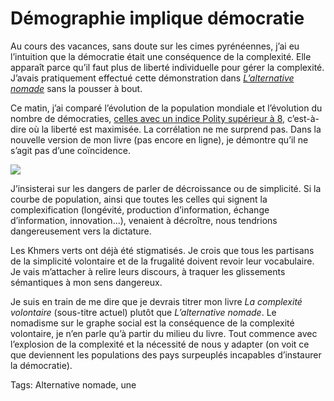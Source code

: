 # Démographie implique démocratie

Au cours des vacances, sans doute sur les cimes pyrénéennes, j’ai eu l’intuition que la démocratie était une conséquence de la complexité. Elle apparaît parce qu’il faut plus de liberté individuelle pour gérer la complexité. J’avais pratiquement effectué cette démonstration dans [*L’alternative nomade*](http://blog.tcrouzet.com/alternative-nomade/) sans la pousser à bout.

Ce matin, j’ai comparé l’évolution de la population mondiale et l’évolution du nombre de démocraties, [celles avec un indice Polity supérieur à 8](http://schools-wikipedia.org/images/515/51583.png.htm), c’est-à-dire où la liberté est maximisée. La corrélation ne me surprend pas. Dans la nouvelle version de mon livre (pas encore en ligne), je démontre qu’il ne s’agit pas d’une coïncidence.

![](http://blog.tcrouzet.comhttps://tcrouzet.com/images_tc/2010/08/demopop.png)

J’insisterai sur les dangers de parler de décroissance ou de simplicité. Si la courbe de population, ainsi que toutes les celles qui signent la complexification (longévité, production d’information, échange d’information, innovation…), venaient à décroître, nous tendrions dangereusement vers la dictature.

Les Khmers verts ont déjà été stigmatisés. Je crois que tous les partisans de la simplicité volontaire et de la frugalité doivent revoir leur vocabulaire. Je vais m’attacher à relire leurs discours, à traquer les glissements sémantiques à mon sens dangereux.

Je suis en train de me dire que je devrais titrer mon livre *La complexité volontaire* (sous-titre actuel) plutôt que *L’alternative nomade*. Le nomadisme sur le graphe social est la conséquence de la complexité volontaire, je n’en parle qu’à partir du milieu du livre. Tout commence avec l’explosion de la complexité et la nécessité de nous y adapter (on voit ce que deviennent les populations des pays surpeuplés incapables d’instaurer la démocratie).

Tags: Alternative nomade, une
